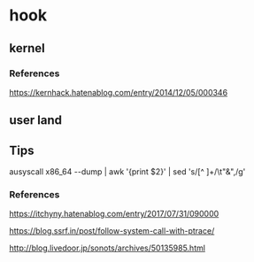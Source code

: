 # hook

## kernel

### References

https://kernhack.hatenablog.com/entry/2014/12/05/000346

## user land

## Tips

ausyscall x86_64 --dump | awk '{print $2}' | sed 's/[^ ]\+/\t"&",/g'

### References

https://itchyny.hatenablog.com/entry/2017/07/31/090000

https://blog.ssrf.in/post/follow-system-call-with-ptrace/

http://blog.livedoor.jp/sonots/archives/50135985.html
